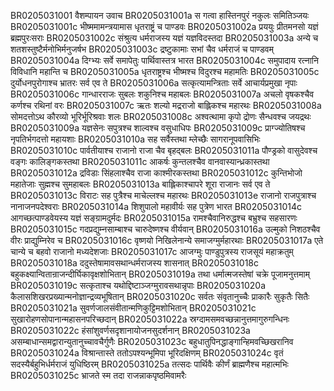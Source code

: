BR0205031001	वैशम्पायन उवाच
BR0205031001a	स गत्वा हास्तिनपुरं नकुलः समितिञ्जयः
BR0205031001c	भीष्ममामन्त्रयामास धृतराष्ट्रं च पाण्डवः
BR0205031002a	प्रययुः प्रीतमनसो यज्ञं ब्रह्मपुरःसराः
BR0205031002c	संश्रुत्य धर्मराजस्य यज्ञं यज्ञविदस्तदा
BR0205031003a	अन्ये च शतशस्तुष्टैर्मनोभिर्मनुजर्षभ
BR0205031003c	द्रष्टुकामाः सभां चैव धर्मराजं च पाण्डवम्
BR0205031004a	दिग्भ्यः सर्वे समापेतुः पार्थिवास्तत्र भारत
BR0205031004c	समुपादाय रत्नानि विविधानि महान्ति च
BR0205031005a	धृतराष्ट्रश्च भीष्मश्च विदुरश्च महामतिः
BR0205031005c	दुर्योधनपुरोगाश्च भ्रातरः सर्व एव ते
BR0205031006a	सत्कृत्यामन्त्रिताः सर्वे आचार्यप्रमुखा नृपाः
BR0205031006c	गान्धारराजः सुबलः शकुनिश्च महाबलः
BR0205031007a	अचलो वृषकश्चैव कर्णश्च रथिनां वरः
BR0205031007c	ऋतः शल्यो मद्रराजो बाह्लिकश्च महारथः
BR0205031008a	सोमदत्तोऽथ कौरव्यो भूरिर्भूरिश्रवाः शलः
BR0205031008c	अश्वत्थामा कृपो द्रोणः सैन्धवश्च जयद्रथः
BR0205031009a	यज्ञसेनः सपुत्रश्च शाल्वश्च वसुधाधिपः
BR0205031009c	प्राग्ज्योतिषश्च नृपतिर्भगदत्तो महायशाः
BR0205031010a	सह सर्वैस्तथा म्लेच्छैः सागरानूपवासिभिः
BR0205031010c	पार्वतीयाश्च राजानो राजा चैव बृहद्बलः
BR0205031011a	पौण्ड्रको वासुदेवश्च वङ्गः कालिङ्गकस्तथा
BR0205031011c	आकर्षः कुन्तलश्चैव वानवास्यान्ध्रकास्तथा
BR0205031012a	द्रविडाः सिंहलाश्चैव राजा काश्मीरकस्तथा
BR0205031012c	कुन्तिभोजो महातेजाः सुह्मश्च सुमहाबलः
BR0205031013a	बाह्लिकाश्चापरे शूरा राजानः सर्व एव ते
BR0205031013c	विराटः सह पुत्रैश्च माचेल्लश्च महारथः
BR0205031013e	राजानो राजपुत्राश्च नानाजनपदेश्वराः
BR0205031014a	शिशुपालो महावीर्यः सह पुत्रेण भारत
BR0205031014c	आगच्छत्पाण्डवेयस्य यज्ञं सङ्ग्रामदुर्मदः
BR0205031015a	रामश्चैवानिरुद्धश्च बभ्रुश्च सहसारणः
BR0205031015c	गदप्रद्युम्नसाम्बाश्च चारुदेष्णश्च वीर्यवान्
BR0205031016a	उल्मुको निशठश्चैव वीरः प्राद्युम्निरेव च
BR0205031016c	वृष्णयो निखिलेनान्ये समाजग्मुर्महारथाः
BR0205031017a	एते चान्ये च बहवो राजानो मध्यदेशजाः
BR0205031017c	आजग्मुः पाण्डुपुत्रस्य राजसूयं महाक्रतुम्
BR0205031018a	ददुस्तेषामावसथान्धर्मराजस्य शासनात्
BR0205031018c	बहुकक्ष्यान्वितान्राजन्दीर्घिकावृक्षशोभितान्
BR0205031019a	तथा धर्मात्मजस्तेषां चक्रे पूजामनुत्तमाम्
BR0205031019c	सत्कृताश्च यथोद्दिष्टाञ्जग्मुरावसथान्नृपाः
BR0205031020a	कैलासशिखरप्रख्यान्मनोज्ञान्द्रव्यभूषितान्
BR0205031020c	सर्वतः संवृतानुच्चैः प्राकारैः सुकृतैः सितैः
BR0205031021a	सुवर्णजालसंवीतान्मणिकुट्टिमशोभितान्
BR0205031021c	सुखारोहणसोपानान्महासनपरिच्छदान्
BR0205031022a	स्रग्दामसमवच्छन्नानुत्तमागुरुगन्धिनः
BR0205031022c	हंसांशुवर्णसदृशानायोजनसुदर्शनान्
BR0205031023a	असम्बाधान्समद्वारान्युतानुच्चावचैर्गुणैः
BR0205031023c	बहुधातुपिनद्धाङ्गान्हिमवच्छिखरानिव
BR0205031024a	विश्रान्तास्ते ततोऽपश्यन्भूमिपा भूरिदक्षिणम्
BR0205031024c	वृतं सदस्यैर्बहुभिर्धर्मराजं युधिष्ठिरम्
BR0205031025a	तत्सदः पार्थिवैः कीर्णं ब्राह्मणैश्च महात्मभिः
BR0205031025c	भ्राजते स्म तदा राजन्नाकपृष्ठमिवामरैः
